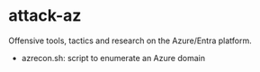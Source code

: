# attack-az
Offensive tools, tactics and research on the Azure/Entra platform.
- azrecon.sh: script to enumerate an Azure domain
